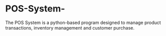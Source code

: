 # POS-System-
The POS System is a python-based program designed to manage product transactions, inventory management and customer purchase.  
